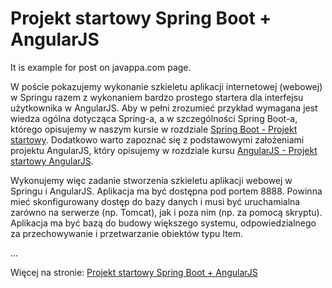 # Projekt startowy Spring Boot + AngularJS
It is example for post on javappa.com page.

W poście pokazujemy wykonanie szkieletu aplikacji internetowej (webowej) w Springu 
razem z wykonaniem bardzo prostego startera dla interfejsu użytkownika w AngularJS. 
Aby w pełni zrozumieć przykład wymagana jest wiedza ogólna dotycząca Spring-a, 
a w szczególności Spring Boot-a, którego opisujemy w naszym kursie w rozdziale <a href="https://www.javappa.com/kurs-spring/projekt-startowy-spring-boot" target="_blank">Spring Boot - Projekt startowy</a>. 
Dodatkowo warto zapoznać się z podstawowymi założeniami projektu AngularJS, który opisujemy 
w rozdziale kursu <a href="https://www.javappa.com/kurs-angularjs/projekt-startowy-spring-boot-angularjs" target="_blank">AngularJS - Projekt startowy AngularJS</a>. 

Wykonujemy więc zadanie stworzenia szkieletu aplikacji webowej w Springu i AngularJS. 
Aplikacja ma być dostępna pod portem 8888. Powinna mieć skonfigurowany dostęp do bazy danych 
i musi być uruchamialna zarówno na serwerze (np. Tomcat), jak i poza nim (np. za pomocą skryptu). 
Aplikacja ma być bazą do budowy większego systemu, odpowiedzialnego za przechowywanie i przetwarzanie obiektów typu Item.

...

Więcej na stronie: <a href="https://www.javappa.com/blog/frontend/projekt-startowy-spring-boot-plus-angularjs" target="_blank">Projekt startowy Spring Boot + AngularJS</a>
